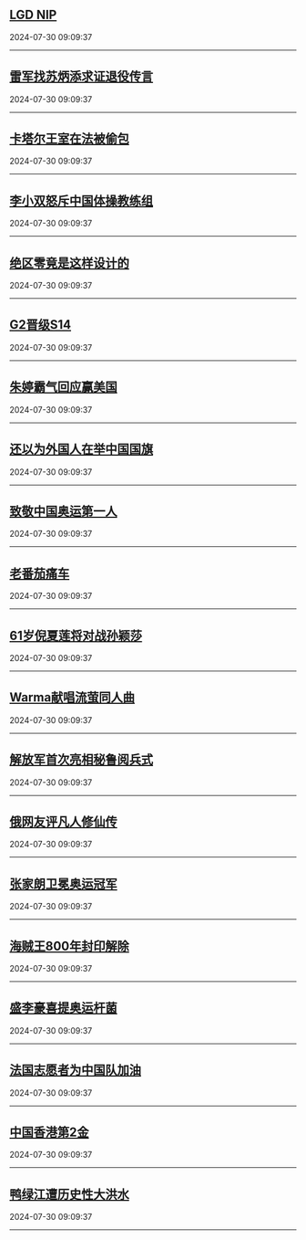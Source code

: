 ## [LGD NIP](https://search.bilibili.com/all?vt=36849326&keyword=LGD+NIP&order=click)

2024-07-30 09:09:37

---
## [雷军找苏炳添求证退役传言](https://search.bilibili.com/all?vt=36849326&keyword=%E9%9B%B7%E5%86%9B%E6%89%BE%E8%8B%8F%E7%82%B3%E6%B7%BB%E6%B1%82%E8%AF%81%E9%80%80%E5%BD%B9%E4%BC%A0%E8%A8%80&order=click)

2024-07-30 09:09:37

---
## [卡塔尔王室在法被偷包](https://search.bilibili.com/all?vt=36849326&keyword=%E5%8D%A1%E5%A1%94%E5%B0%94%E7%8E%8B%E5%AE%A4%E5%9C%A8%E6%B3%95%E8%A2%AB%E5%81%B7%E5%8C%85&order=click)

2024-07-30 09:09:37

---
## [李小双怒斥中国体操教练组](https://search.bilibili.com/all?vt=36849326&keyword=%E6%9D%8E%E5%B0%8F%E5%8F%8C%E6%80%92%E6%96%A5%E4%B8%AD%E5%9B%BD%E4%BD%93%E6%93%8D%E6%95%99%E7%BB%83%E7%BB%84&order=click)

2024-07-30 09:09:37

---
## [绝区零竟是这样设计的](https://search.bilibili.com/all?vt=36849326&keyword=%E7%BB%9D%E5%8C%BA%E9%9B%B6%E7%AB%9F%E6%98%AF%E8%BF%99%E6%A0%B7%E8%AE%BE%E8%AE%A1%E7%9A%84&order=click)

2024-07-30 09:09:37

---
## [G2晋级S14](https://search.bilibili.com/all?vt=36849326&keyword=G2%E6%99%8B%E7%BA%A7S14&order=click)

2024-07-30 09:09:37

---
## [朱婷霸气回应赢美国](https://search.bilibili.com/all?vt=36849326&keyword=%E6%9C%B1%E5%A9%B7%E9%9C%B8%E6%B0%94%E5%9B%9E%E5%BA%94%E8%B5%A2%E7%BE%8E%E5%9B%BD&order=click)

2024-07-30 09:09:37

---
## [还以为外国人在举中国国旗](https://search.bilibili.com/all?vt=36849326&keyword=%E8%BF%98%E4%BB%A5%E4%B8%BA%E5%A4%96%E5%9B%BD%E4%BA%BA%E5%9C%A8%E4%B8%BE%E4%B8%AD%E5%9B%BD%E5%9B%BD%E6%97%97&order=click)

2024-07-30 09:09:37

---
## [致敬中国奥运第一人](https://search.bilibili.com/all?vt=36849326&keyword=%E8%87%B4%E6%95%AC%E4%B8%AD%E5%9B%BD%E5%A5%A5%E8%BF%90%E7%AC%AC%E4%B8%80%E4%BA%BA&order=click)

2024-07-30 09:09:37

---
## [老番茄痛车](https://search.bilibili.com/all?vt=36849326&keyword=%E8%80%81%E7%95%AA%E8%8C%84%E7%97%9B%E8%BD%A6&order=click)

2024-07-30 09:09:37

---
## [61岁倪夏莲将对战孙颖莎](https://search.bilibili.com/all?vt=36849326&keyword=61%E5%B2%81%E5%80%AA%E5%A4%8F%E8%8E%B2%E5%B0%86%E5%AF%B9%E6%88%98%E5%AD%99%E9%A2%96%E8%8E%8E&order=click)

2024-07-30 09:09:37

---
## [Warma献唱流萤同人曲](https://search.bilibili.com/all?vt=36849326&keyword=Warma%E7%8C%AE%E5%94%B1%E6%B5%81%E8%90%A4%E5%90%8C%E4%BA%BA%E6%9B%B2&order=click)

2024-07-30 09:09:37

---
## [解放军首次亮相秘鲁阅兵式](https://search.bilibili.com/all?vt=36849326&keyword=%E8%A7%A3%E6%94%BE%E5%86%9B%E9%A6%96%E6%AC%A1%E4%BA%AE%E7%9B%B8%E7%A7%98%E9%B2%81%E9%98%85%E5%85%B5%E5%BC%8F&order=click)

2024-07-30 09:09:37

---
## [俄网友评凡人修仙传](https://search.bilibili.com/all?vt=36849326&keyword=%E4%BF%84%E7%BD%91%E5%8F%8B%E8%AF%84%E5%87%A1%E4%BA%BA%E4%BF%AE%E4%BB%99%E4%BC%A0&order=click)

2024-07-30 09:09:37

---
## [张家朗卫冕奥运冠军](https://search.bilibili.com/all?vt=36849326&keyword=%E5%BC%A0%E5%AE%B6%E6%9C%97%E5%8D%AB%E5%86%95%E5%A5%A5%E8%BF%90%E5%86%A0%E5%86%9B&order=click)

2024-07-30 09:09:37

---
## [海贼王800年封印解除](https://search.bilibili.com/all?vt=36849326&keyword=%E6%B5%B7%E8%B4%BC%E7%8E%8B800%E5%B9%B4%E5%B0%81%E5%8D%B0%E8%A7%A3%E9%99%A4&order=click)

2024-07-30 09:09:37

---
## [盛李豪喜提奥运杆菌](https://search.bilibili.com/all?vt=36849326&keyword=%E7%9B%9B%E6%9D%8E%E8%B1%AA%E5%96%9C%E6%8F%90%E5%A5%A5%E8%BF%90%E6%9D%86%E8%8F%8C&order=click)

2024-07-30 09:09:37

---
## [法国志愿者为中国队加油](https://search.bilibili.com/all?vt=36849326&keyword=%E6%B3%95%E5%9B%BD%E5%BF%97%E6%84%BF%E8%80%85%E4%B8%BA%E4%B8%AD%E5%9B%BD%E9%98%9F%E5%8A%A0%E6%B2%B9&order=click)

2024-07-30 09:09:37

---
## [中国香港第2金](https://search.bilibili.com/all?vt=36849326&keyword=%E4%B8%AD%E5%9B%BD%E9%A6%99%E6%B8%AF%E7%AC%AC2%E9%87%91&order=click)

2024-07-30 09:09:37

---
## [鸭绿江遭历史性大洪水](https://search.bilibili.com/all?vt=36849326&keyword=%E9%B8%AD%E7%BB%BF%E6%B1%9F%E9%81%AD%E5%8E%86%E5%8F%B2%E6%80%A7%E5%A4%A7%E6%B4%AA%E6%B0%B4&order=click)

2024-07-30 09:09:37

---
